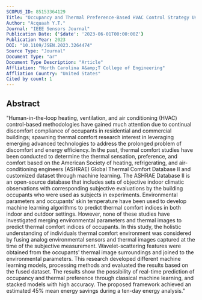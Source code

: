 ```yaml
---
SCOPUS_ID: 85153364129
Title: "Occupancy and Thermal Preference-Based HVAC Control Strategy Using Multisensor Network"
Author: "Acquaah Y.T."
Journal: "IEEE Sensors Journal"
Publication Date: {'$date': '2023-06-01T00:00:00Z'}
Publication Year: 2023
DOI: "10.1109/JSEN.2023.3264474"
Source Type: "Journal"
Document Type: "ar"
Document Type Description: "Article"
Affliation: "North Carolina A&amp;T College of Engineering"
Affliation Country: "United States"
Cited by count: 1
---
```


## Abstract
"Human-in-the-loop heating, ventilation, and air conditioning (HVAC) control-based methodologies have gained much attention due to continual discomfort compliance of occupants in residential and commercial buildings; spawning thermal comfort research interest in leveraging emerging advanced technologies to address the prolonged problem of discomfort and energy efficiency. In the past, thermal comfort studies have been conducted to determine the thermal sensation, preference, and comfort based on the American Society of heating, refrigerating, and air-conditioning engineers (ASHRAE) Global Thermal Comfort Database II and customized dataset through machine learning. The ASHRAE Database II is an open-source database that includes sets of objective indoor climatic observations with corresponding subjective evaluations by the building occupants who were used as subjects in experiments. Environmental parameters and occupants' skin temperature have been used to develop machine learning algorithms to predict thermal comfort indices in both indoor and outdoor settings. However, none of these studies have investigated merging environmental parameters and thermal images to predict thermal comfort indices of occupants. In this study, the holistic understanding of individuals thermal comfort environment was considered by fusing analog environmental sensors and thermal images captured at the time of the subjective measurement. Wavelet-scattering features were obtained from the occupants' thermal image surroundings and joined to the environmental parameters. This research developed different machine learning models, processing methods and evaluated the results based on the fused dataset. The results show the possibility of real-time prediction of occupancy and thermal preference through classical machine learning, and stacked models with high accuracy. The proposed framework achieved an estimated 45% mean energy savings during a ten-day energy analysis."
